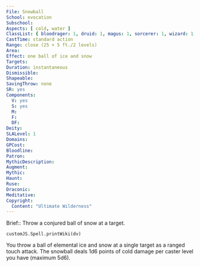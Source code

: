 ```yaml
---
File: Snowball
School: evocation
Subschool: 
Aspects: [ cold, water ]
ClassList: { bloodrager: 1, druid: 1, magus: 1, sorcerer: 1, wizard: 1, summoner: 1, unchained summoner: 1, witch: 1 }
CastTime: standard action
Range: close (25 + 5 ft./2 levels)
Area: 
Effect: one ball of ice and snow
Targets: 
Duration: instantaneous
Dismissible: 
Shapeable: 
SavingThrow: none
SR: yes
Components:
  V: yes
  S: yes
  M: 
  F: 
  DF: 
Deity: 
SLALevel: 1
Domains: 
GPCost: 
Bloodline: 
Patron: 
MythicDescription: 
Augment: 
Mythic: 
Haunt: 
Ruse: 
Draconic: 
Meditative: 
Copyright:
  Content: "Ultimate Wilderness"
---
```

Brief:: Throw a conjured ball of snow at a target.

```dataviewjs
customJS.Spell.printWiki(dv)
```

You throw a ball of elemental ice and snow at a single target as a ranged touch attack. The snowball deals 1d6 points of cold damage per caster level you have (maximum 5d6).
